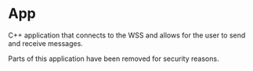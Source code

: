 # App

C++ application that connects to the WSS and allows for the user to send and receive messages.

Parts of this application have been removed for security reasons.
